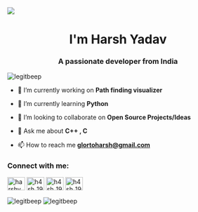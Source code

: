 ## <img src="https://user-images.githubusercontent.com/42115530/92640221-9728ca00-f2fa-11ea-8994-c72b26e937de.gif" align="center"/>
<h1 align="center">I'm Harsh Yadav</h1>
<h3 align="center">A passionate developer from India</h3>

<p align="left"> <img src="https://komarev.com/ghpvc/?username=legitbeep" alt="legitbeep" /> </p>

- 🔭 I’m currently working on **Path finding visualizer**

- 🌱 I’m currently learning **Python**

- 👯 I’m looking to collaborate on **Open Source Projects/Ideas**

- 💬 Ask me about **C++ , C**

- 📫 How to reach me **glortoharsh@gmail.com**

<p align="left">
<h3 align="left">Connect with me:</h3>
<a href="https://www.codechef.com/users/harshyadav19" target="blank"><img align="center" src="https://cdn.jsdelivr.net/npm/simple-icons@3.1.0/icons/codechef.svg" alt="harshyadav19" height="30" width="40" /></a>
<a href="https://codeforces.com/profile/h4sh_" target="blank"><img align="center" src="https://cdn.jsdelivr.net/npm/simple-icons@3.0.1/icons/codeforces.svg" alt="h4sh_19" height="30" width="40" /></a>
<a href="https://www.leetcode.com/h4sh_19" target="blank"><img align="center" src="https://cdn.jsdelivr.net/npm/simple-icons@3.0.1/icons/leetcode.svg" alt="h4sh_19" height="30" width="40" /></a>
<a href="https://www.hackerearth.com/h4sh_19" target="blank"><img align="center" src="https://cdn.jsdelivr.net/npm/simple-icons@3.0.1/icons/hackerearth.svg" alt="h4sh_19" height="30" width="40" /></a>
</p>

<p ><img align="center" src="https://github-readme-stats.vercel.app/api/top-langs/?username=legitbeep&layout=compact" alt="legitbeep" />&nbsp;<img align="center" src="https://github-readme-stats.vercel.app/api?username=legitbeep&show_icons=true" alt="legitbeep" /></p>
